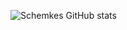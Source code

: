 ![Schemkes GitHub stats](https://github-readme-stats.vercel.app/api?username=schemkes&show_icons=true&theme=radical)
